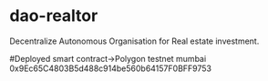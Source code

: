 # dao-realtor
Decentralize Autonomous Organisation for Real estate investment. 

#Deployed smart contract->Polygon testnet mumbai
0x9Ec65C4803B5d488c914be560b64157F0BFF9753
